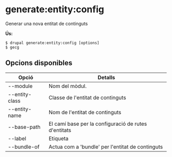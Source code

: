 # generate:entity:config
Generar una nova entitat de continguts

**Ús:**
```
$ drupal generate:entity:config [options]
$ gecg  
```

## Opcions disponibles
Opció | Detalls
-------|-------------
--module | Nom del mòdul.
--entity-class | Classe de l'entitat de continguts
--entity-name | Nom de l'entitat de continguts
--base-path | El camí base per la configuració de rutes d'entitats
--label | Etiqueta
--bundle-of | Actua com a 'bundle' per l'entitat de continguts
